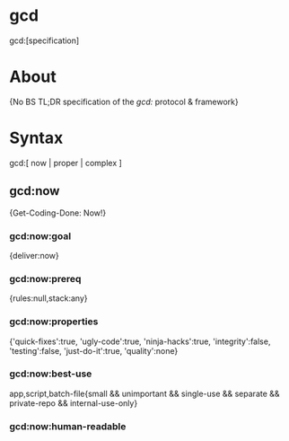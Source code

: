 # gcd
gcd:[specification]

# About
{No BS TL;DR specification of the *gcd:* protocol & framework}

# Syntax
gcd:[ now | proper | complex ]

## gcd:now
{Get-Coding-Done: Now!}

### gcd:now:goal 
{deliver:now}

### gcd:now:prereq
{rules:null,stack:any}

### gcd:now:properties
{'quick-fixes':true, 'ugly-code':true, 'ninja-hacks':true, 'integrity':false, 'testing':false, 'just-do-it':true, 'quality':none}

### gcd:now:best-use
app,script,batch-file{small && unimportant && single-use && separate && private-repo && internal-use-only}

### gcd:now:human-readable